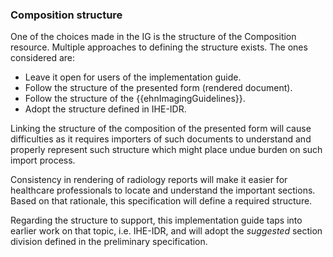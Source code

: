 ### Composition structure

One of the choices made in the IG is the structure of the Composition resource. Multiple approaches to defining the structure exists. The ones considered are:

* Leave it open for users of the implementation guide.
* Follow the structure of the presented form (rendered document).
* Follow the structure of the {{ehnImagingGuidelines}}.
* Adopt the structure defined in IHE-IDR.

Linking the structure of the composition of the presented form will cause difficulties as it requires importers of such documents to understand and properly represent such structure which might place undue burden on such import process.

Consistency in rendering of radiology reports will make it easier for healthcare professionals to locate and understand the important sections. Based on that rationale, this specification will define a required structure.

Regarding the structure to support, this implementation guide taps into earlier work on that topic, i.e. IHE-IDR, and will adopt the *suggested* section division defined in the preliminary specification.
